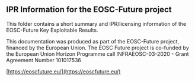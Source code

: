 ## IPR Information for the EOSC-Future project

This folder contains a short summary and IPR/licensing information of the EOSC-Future Key Exploitable Results.  

This documentation was produced as part of the EOSC-Future project, financed by the European Union.
The EOSC Future project is co-funded by the European Union Horizon Programme call INFRAEOSC-03-2020 - Grant Agreement Number 101017536

[https://eoscfuture.eu/](https://eoscfuture.eu/)